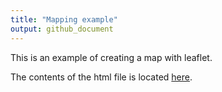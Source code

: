 ```yaml
---
title: "Mapping example"
output: github_document
---
```


This is an example of creating a map with leaflet.

The contents of the html file is located [here](https://r-ruiter.github.io/Data_Products_Assignment_Week2/).
